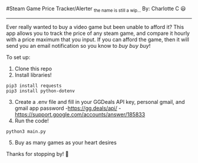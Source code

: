 #Steam Game Price Tracker/Alerter
<sub> the name is still a wip... </sub>
By: Charlotte C 😃

--------------------------------------------------------

Ever really wanted to buy a video game but been unable to afford it?
This app allows you to track the price of any steam game, and compare it hourly with a price maximum that you input.
If you can afford the game, then it will send you an email notification so you know to *buy buy buy*!

To set up:

1) Clone this repo
2) Install libraries!
```
pip3 install requests
pip3 install python-dotenv
```
3) Create a .env file and fill in your GGDeals API key, personal gmail, and gmail app password
-https://gg.deals/api/
-https://support.google.com/accounts/answer/185833
4) Run the code!
```
python3 main.py
```
5) Buy as many games as your heart desires

Thanks for stopping by! 👋
